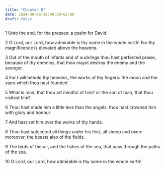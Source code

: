 ```yaml
---
title: "Chapter 8"
date: 2024-09-06T18:40:39+02:00
draft: false
---
```




1 Unto the end, for the presses: a psalm for David.

2 O Lord, our Lord, how admirable is thy name in the whole earth! For thy magnificence is elevated above the heavens.

3 Out of the mouth of infants and of sucklings thou hast perfected praise, because of thy enemies, that thou mayst destroy the enemy and the avenger.

4 For I will behold thy heavens, the works of thy fingers: the moon and the stars which thou hast founded.

5 What is man, that thou art mindful of him? or the son of man, that thou visitest him?

6 Thou hast made him a little less than the angels, thou hast crowned him with glory and honour:

7 And hast set him over the works of thy hands.

8 Thou hast subjected all things under his feet, all sheep and oxen: moreover, the beasts also of the fields.

9 The birds of the air, and the fishes of the sea, that pass through the paths of the sea.

10 O Lord, our Lord, how admirable is thy name in the whole earth!

